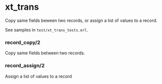 # xt_trans

Copy same fields beween two records, or assign a list of values to a record.

See samples in ```test/xt_trans_tests.erl```.

### record_copy/2

Copy same fields between two records.

### record_assign/2

Assign a list of values to a record
